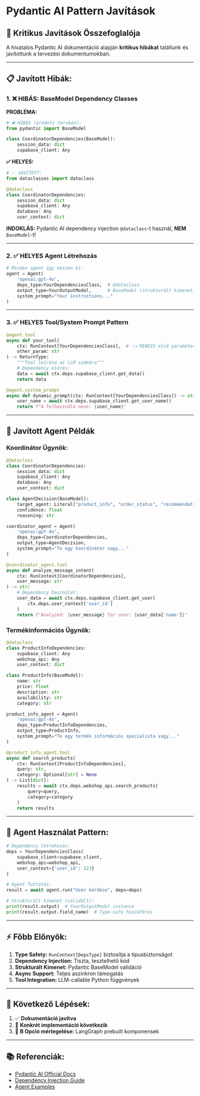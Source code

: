 # Pydantic AI Pattern Javítások

## 🚨 Kritikus Javítások Összefoglalója

A hivatalos Pydantic AI dokumentáció alapján **kritikus hibákat** találtunk és javítottunk a tervezési dokumentumokban.

---

## 📋 **Javított Hibák:**

### **1. ❌ HIBÁS: BaseModel Dependency Classes**

**PROBLÉMA:**
```python
# ❌ HIBÁS (eredeti tervben):
from pydantic import BaseModel

class CoordinatorDependencies(BaseModel):
    session_data: dict
    supabase_client: Any
```

**✅ HELYES:**
```python
# ✅ JAVÍTOTT:
from dataclasses import dataclass

@dataclass
class CoordinatorDependencies:
    session_data: dict
    supabase_client: Any
    database: Any
    user_context: dict
```

**INDOKLÁS:** Pydantic AI dependency injection `@dataclass`-t használ, **NEM** `BaseModel`-t!

---

### **2. ✅ HELYES Agent Létrehozás**

```python
# Minden agent így nézzen ki:
agent = Agent(
    'openai:gpt-4o',
    deps_type=YourDependenciesClass,  # @dataclass
    output_type=YourOutputModel,      # BaseModel (strukturált kimenet)
    system_prompt="Your instructions..."
)
```

---

### **3. ✅ HELYES Tool/System Prompt Pattern**

```python
@agent.tool
async def your_tool(
    ctx: RunContext[YourDependenciesClass],  # 👈 MINDIG első paraméter
    other_param: str
) -> ReturnType:
    """Tool leírása az LLM számára"""
    # Dependency elérés:
    data = await ctx.deps.supabase_client.get_data()
    return data

@agent.system_prompt
async def dynamic_prompt(ctx: RunContext[YourDependenciesClass]) -> str:
    user_name = await ctx.deps.supabase_client.get_user_name()
    return f"A felhasználó neve: {user_name}"
```

---

## 🎯 **Javított Agent Példák**

### **Koordinátor Ügynök:**
```python
@dataclass
class CoordinatorDependencies:
    session_data: dict
    supabase_client: Any
    database: Any
    user_context: dict

class AgentDecision(BaseModel):
    target_agent: Literal["product_info", "order_status", "recommendation", "general"]
    confidence: float
    reasoning: str

coordinator_agent = Agent(
    'openai:gpt-4o',
    deps_type=CoordinatorDependencies,
    output_type=AgentDecision,
    system_prompt="Te egy koordinátor vagy..."
)

@coordinator_agent.tool
async def analyze_message_intent(
    ctx: RunContext[CoordinatorDependencies], 
    user_message: str
) -> str:
    # Dependency használat:
    user_data = await ctx.deps.supabase_client.get_user(
        ctx.deps.user_context['user_id']
    )
    return f"Analyzed: {user_message} for user: {user_data['name']}"
```

### **Termékinformációs Ügynök:**
```python
@dataclass
class ProductInfoDependencies:
    supabase_client: Any
    webshop_api: Any
    user_context: dict

class ProductInfo(BaseModel):
    name: str
    price: float
    description: str
    availability: str
    category: str

product_info_agent = Agent(
    'openai:gpt-4o',
    deps_type=ProductInfoDependencies,
    output_type=ProductInfo,
    system_prompt="Te egy termék információs specialista vagy..."
)

@product_info_agent.tool
async def search_products(
    ctx: RunContext[ProductInfoDependencies], 
    query: str,
    category: Optional[str] = None
) -> List[dict]:
    results = await ctx.deps.webshop_api.search_products(
        query=query, 
        category=category
    )
    return results
```

---

## 📝 **Agent Használat Pattern:**

```python
# Dependency létrehozás:
deps = YourDependenciesClass(
    supabase_client=supabase_client,
    webshop_api=webshop_api,
    user_context={'user_id': 123}
)

# Agent futtatás:
result = await agent.run("User kérdése", deps=deps)

# Strukturált kimenet (validált):
print(result.output)  # YourOutputModel instance
print(result.output.field_name)  # Type-safe hozzáférés
```

---

## ⚡ **Főbb Előnyök:**

1. **Type Safety:** `RunContext[DepsType]` biztosítja a típusbiztonságot
2. **Dependency Injection:** Tiszta, tesztelhető kód
3. **Strukturált Kimenet:** Pydantic BaseModel validáció
4. **Async Support:** Teljes aszinkron támogatás
5. **Tool Integration:** LLM-callable Python függvények

---

## 🔄 **Következő Lépések:**

1. ✅ **Dokumentáció javítva**
2. 🔄 **Konkrét implementáció következik**
3. 🔄 **B Opció mérlegelése:** LangGraph prebuilt komponensek

---

## 📚 **Referenciák:**

- [Pydantic AI Official Docs](https://ai.pydantic.dev/)
- [Dependency Injection Guide](https://ai.pydantic.dev/dependencies/)
- [Agent Examples](https://ai.pydantic.dev/examples/)